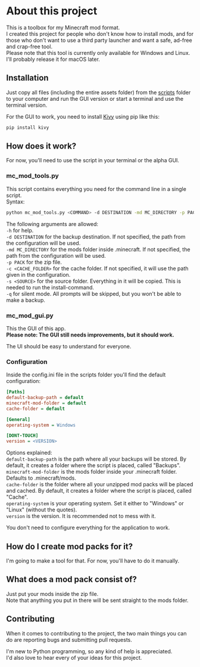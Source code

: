 # About this project

This is a toolbox for my Minecraft mod format.  
I created this project for people who don't know how to install mods, and for those who don't want to use a third party launcher and want a safe, ad-free and crap-free tool.  
Please note that this tool is currently only available for Windows and Linux. I'll probably release it for macOS later.

## Installation

Just copy all files (including the entire assets folder) from the [scripts](scripts) folder to your computer and run the GUI version or start a terminal and use the terminal version.

For the GUI to work, you need to install [Kivy](https://github.com/kivy/kivy) using pip like this:
```bash
pip install kivy
```

## How does it work?

For now, you'll need to use the script in your terminal or the alpha GUI.  

### mc_mod_tools.py

This script contains everything you need for the command line in a single script.  
Syntax:  

```bash
python mc_mod_tools.py <COMMAND> -d DESTINATION -md MC_DIRECTORY -p PACK -c CACHE_FOLDER -s SOURCE -q -h
```

The following arguments are allowed:  
`-h` for help.  
`-d DESTINATION` for the backup destination. If not specified, the path from the configuration will be used.  
`-md MC_DIRECTORY` for the mods folder inside .minecraft. If not specified, the path from the configuration will be used.  
`-p PACK` for the zip file.  
`-c <CACHE_FOLDER>` for the cache folder. If not specified, it will use the path given in the configuration.  
`-s <SOURCE>` for the source folder. Everything in it will be copied. This is needed to run the install-command.  
`-q` for silent mode. All prompts will be skipped, but you won't be able to make a backup.

### mc_mod_gui.py

This the GUI of this app.  
**Please note: The GUI still needs improvements, but it should work.**  
  
The UI should be easy to understand for everyone.
### Configuration

Inside the config.ini file in the scripts folder you'll find the default configuration:  

```ini
[Paths]
default-backup-path = default
minecraft-mod-folder = default
cache-folder = default

[General]
operating-system = Windows

[DONT-TOUCH]
version = <VERSION>
```

Options explained:  
`default-backup-path` is the path where all your backups will be stored. By default, it creates a folder where the script is placed, called "Backups".  
`minecraft-mod-folder` is the mods folder inside your .minecraft folder. Defaults to .minecraft/mods.  
`cache-folder` is the folder where all your unzipped mod packs will be placed and cached. By default, it creates a folder where the script is placed, called "Cache".  
`operating-system` is your operating system. Set it either to "Windows" or "Linux" (without the quotes).  
`version` is the version. It is recommended not to mess with it.
  
You don't need to configure everything for the application to work.

## How do I create mod packs for it?

I'm going to make a tool for that. For now, you'll have to do it manually.

## What does a mod pack consist of?

Just put your mods inside the zip file.  
Note that anything you put in there will be sent straight to the mods folder.

## Contributing

When it comes to contributing to the project, the two main things you can do are reporting bugs and submitting pull requests.  

I'm new to Python programming, so any kind of help is appreciated.  
I'd also love to hear every of your ideas for this project.  
